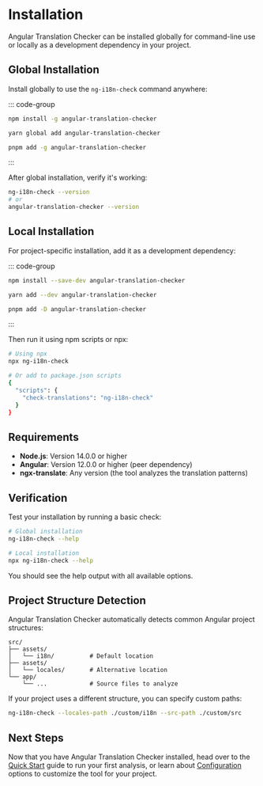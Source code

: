 # Installation

Angular Translation Checker can be installed globally for command-line use or locally as a development dependency in your project.

## Global Installation

Install globally to use the `ng-i18n-check` command anywhere:

::: code-group

```bash [npm]
npm install -g angular-translation-checker
```

```bash [yarn]
yarn global add angular-translation-checker
```

```bash [pnpm]
pnpm add -g angular-translation-checker
```

:::

After global installation, verify it's working:

```bash
ng-i18n-check --version
# or
angular-translation-checker --version
```

## Local Installation

For project-specific installation, add it as a development dependency:

::: code-group

```bash [npm]
npm install --save-dev angular-translation-checker
```

```bash [yarn]
yarn add --dev angular-translation-checker
```

```bash [pnpm]
pnpm add -D angular-translation-checker
```

:::

Then run it using npm scripts or npx:

```bash
# Using npx
npx ng-i18n-check

# Or add to package.json scripts
{
  "scripts": {
    "check-translations": "ng-i18n-check"
  }
}
```

## Requirements

- **Node.js**: Version 14.0.0 or higher
- **Angular**: Version 12.0.0 or higher (peer dependency)
- **ngx-translate**: Any version (the tool analyzes the translation patterns)

## Verification

Test your installation by running a basic check:

```bash
# Global installation
ng-i18n-check --help

# Local installation  
npx ng-i18n-check --help
```

You should see the help output with all available options.

## Project Structure Detection

Angular Translation Checker automatically detects common Angular project structures:

```
src/
├── assets/
│   └── i18n/          # Default location
├── assets/
│   └── locales/       # Alternative location  
└── app/
    └── ...            # Source files to analyze
```

If your project uses a different structure, you can specify custom paths:

```bash
ng-i18n-check --locales-path ./custom/i18n --src-path ./custom/src
```

## Next Steps

Now that you have Angular Translation Checker installed, head over to the [Quick Start](/guide/quick-start) guide to run your first analysis, or learn about [Configuration](/guide/configuration) options to customize the tool for your project.
